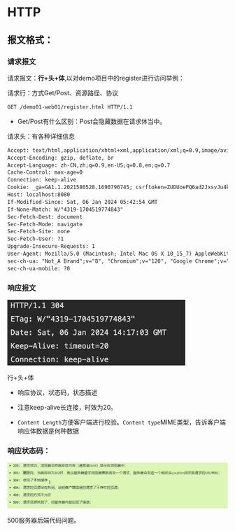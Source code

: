 # HTTP

## 报文格式：

### 请求报文

请求报文：**行+头+体**,以对demo项目中的register进行访问举例：

请求行：方式Get/Post、资源路径、协议

```html
GET /demo01-web01/register.html HTTP/1.1
```

- Get/Post有什么区别：Post会隐藏数据在请求体当中。

请求头：有各种详细信息

```html
Accept: text/html,application/xhtml+xml,application/xml;q=0.9,image/avif,image/webp,image/apng,*/*;q=0.8,application/signed-exchange;v=b3;q=0.7
Accept-Encoding: gzip, deflate, br
Accept-Language: zh-CN,zh;q=0.9,en-US;q=0.8,en;q=0.7
Cache-Control: max-age=0
Connection: keep-alive
Cookie: _ga=GA1.1.2021580528.1690790745; csrftoken=ZUDUoePQ6ad2JxsvJu4kXK2tZLjjVUfPu4uCUGWMQP2Tyy9x8UdfR2bNNEcEHqcy; _ga_Z4KXEBY4VP=GS1.1.1690790744.1.1.1690790760.44.0.0; Idea-5ad904ba=f989c98b-90a4-4c4c-a506-98744431b310
Host: localhost:8080
If-Modified-Since: Sat, 06 Jan 2024 05:42:54 GMT
If-None-Match: W/"4319-1704519774843"
Sec-Fetch-Dest: document
Sec-Fetch-Mode: navigate
Sec-Fetch-Site: none
Sec-Fetch-User: ?1
Upgrade-Insecure-Requests: 1
User-Agent: Mozilla/5.0 (Macintosh; Intel Mac OS X 10_15_7) AppleWebKit/537.36 (KHTML, like Gecko) Chrome/120.0.0.0 Safari/537.36
sec-ch-ua: "Not_A Brand";v="8", "Chromium";v="120", "Google Chrome";v="120"
sec-ch-ua-mobile: ?0
```

### 响应报文

<img src="../Pic/image-20240106223311680.png" alt="image-20240106223311680" style="zoom:70%;" />

行+头+体

- 响应协议，状态码，状态描述

- 注意keep-alive长连接，时效为20。
- `Content Length`方便客户端进行校验。`Content type`MIME类型，告诉客户端响应体数据是何种数据

### 响应状态码：

![image-20240106224439914](../Pic/image-20240106224439914.png)

500服务器后端代码问题。